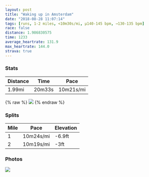 ```yaml
---
layout: post
title: "Waking up in Amsterdam"
date: "2018-08-28 11:07:14"
tags: [runs, 1-2 miles, <10m30s/mi, μ140-145 bpm, →130-135 bpm]
race: false
distance: 1.986830575
time: 1233
average_heartrate: 131.9
max_heartrate: 144.0
strava: true
---
```


### Stats

| Distance | Time | Pace |
|----------|------|------|
|1.99mi|20m33s|10m21s/mi|

{% raw %}
<img src='https://maps.googleapis.com/maps/api/staticmap?maptype=roadmap&path=enc:ysq~Hgdv\c@eFlCmFeBoC{@mI|AiEvI~HpLlp@xBb^_DvIy@`JyEyZz@iKr@qAnA`D}DbFs@yBoHaa@&key=AIzaSyC1MId7bFpkLXNAaYhBSTb8jLyiSqzbDtM&size=800x800&markers=color:yellow|label:S|52.36045,4.86996&markers=color:green|label:F|52.35971,4.86866'>
{% endraw %}

### Splits

| Mile | Pace | Elevation |
|------|------|-----------|
|1|10m24s/mi|-6.9ft|
|2|10m19s/mi|-3ft|

### Photos
<img src='https://dgtzuqphqg23d.cloudfront.net/80UofF56y6SaSBszCxv44wUdW8c8erQsPXIeS4cpQB8-576x768.jpg'>
